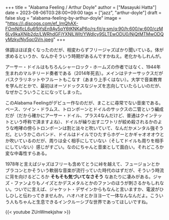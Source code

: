 +++
title = "Alabama Feeling / Arthur Doyle"
author = ["Masayuki Hatta"]
date = 2023-08-06T03:28:00+09:00
tags = ["jazz", "arthur-doyle"]
draft = false
slug = "alabama-feeling-by-arthur-doyle"
image = "https://i.discogs.com/ef_ImQhAX-FOmNiflcL6u6fbYsEn9Ay5qY6tKNKaP6o/rs:fit/g:sm/q:90/h:600/w:600/czM6Ly9kaXNjb2dz/LWRhdGFiYXNlLWlt/YWdlcy9SLTEwODU0/NjQtMTMwODQyMzky/Ny5qcGVn.jpeg"
+++

体調はほぼ良くなったのだが、相変わらずフリージャズばかり聞いている。体が求めるというか、なんかそういう時期があるんですかねえ。老化かもしれんが。

アーサー・ドイルはもちろんシャーロック・ホームズの作者ではなく、1944年生まれのマルチリード奏者である（2014年死去）。メインはテナーサックスだがバスクラリネットやフルートもこなす（あまり上手くはない）。大学で音楽教育を学んだとかで、最初はオーソドックスなジャズを志向していたらしいのだが、なぜかこういうことになってしまった。

このAlabama Feelingがデビュー作なのだが、まことに尋常でない音楽である。ベース、ツイン・ドラムス、トロンボーンとドイルのサックスの二管という編成だが（だから確かにアーサー・ドイル、プラス4なんだけど、普通はクインテットという呼称で済ますよね）、ドイルが繰り出すニワトリが絞め殺されるかのような咆哮の傍らトロンボーンは割と淡々と吹いていて、なんだかメンタル強そうだ。というかこのバンド、ドイルはドイルでひたすらホゲーとかギャオオオウとか吹いているのだが、周りは全く相手にしていない（そしてドイルも周りを相手にしていない）感じがすごい。なのにちゃんと音楽として面白い。それどころか変な中毒性すらある。

1978年と言えばジャズはフリーも含めてとうに峠を越えて、フュージョンとかブラコンとかそういう軟弱な音楽が流行っていた時代のはずだが、そういう時流に背を向けるどころか ****そもそも気づいてなさそう**** なあたりに凄みがある。ジャズ・ファンよりもノイズとかデスメタルとかのファンのほうが刺さるかもしれない。ついでに言えば、ジャケット・デザインからもなんと言いますか、電波がひしひしと伝わってきませんか。ハオハオとかヨヨーて一体なんなんだよ。こういう人もちゃんと生息できるインクルーシブな世界であってほしいですね。

{{< youtube ZUnWmekjshw >}}
